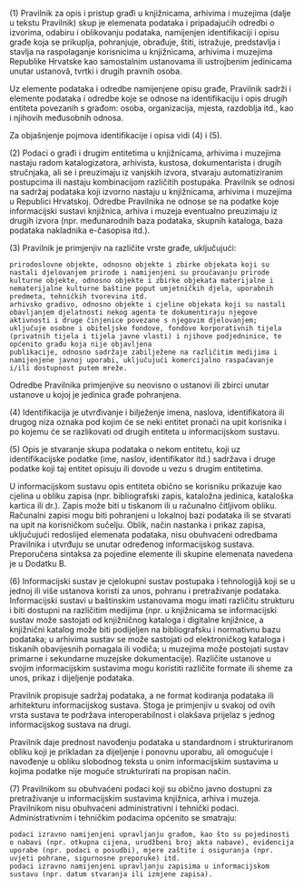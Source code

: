 (1) Pravilnik za opis i pristup građi u knjižnicama, arhivima i muzejima (dalje u tekstu Pravilnik) skup je elemenata podataka i pripadajućih odredbi o izvorima, odabiru i oblikovanju podataka, namijenjen identifikaciji i opisu građe koja se prikuplja, pohranjuje, obrađuje, štiti, istražuje, predstavlja i stavlja na raspolaganje korisnicima u knjižnicama, arhivima i muzejima Republike Hrvatske kao samostalnim ustanovama ili ustrojbenim jedinicama unutar ustanovâ, tvrtki i drugih pravnih osoba.

Uz elemente podataka i odredbe namijenjene opisu građe, Pravilnik sadrži i elemente podataka i odredbe koje se odnose na identifikaciju i opis drugih entiteta povezanih s građom: osoba, organizacija, mjesta, razdoblja itd., kao i njihovih međusobnih odnosa. 

Za objašnjenje pojmova identifikacije i opisa vidi (4) i (5).

(2) Podaci o građi i drugim entitetima u knjižnicama, arhivima i muzejima nastaju radom katalogizatora, arhivista, kustosa, dokumentarista i drugih stručnjaka, ali se i preuzimaju iz vanjskih izvora, stvaraju automatiziranim postupcima ili nastaju kombinacijom različitih postupaka. Pravilnik se odnosi na sadržaj podataka koji izvorno nastaju u knjižnicama, arhivima i muzejima u Republici Hrvatskoj. Odredbe Pravilnika ne odnose se na podatke koje informacijski sustavi knjižnica, arhiva i muzeja eventualno preuzimaju iz drugih izvora (npr. međunarodnih baza podataka, skupnih kataloga, baza podataka nakladnika e-časopisa itd.). 

(3) Pravilnik je primjenjiv na različite vrste građe, uključujući:

    prirodoslovne objekte, odnosno objekte i zbirke objekata koji su nastali djelovanjem prirode i namijenjeni su proučavanju prirode
    kulturne objekte, odnosno objekte i zbirke objekata materijalne i nematerijalne kulturne baštine poput umjetničkih djela, uporabnih predmeta, tehničkih tvorevina itd.
    arhivsko gradivo, odnosno objekte i cjeline objekata koji su nastali obavljanjem djelatnosti nekog agenta te dokumentiraju njegove aktivnosti i druge činjenice povezane s njegovim djelovanjem; uključuje osobne i obiteljske fondove, fondove korporativnih tijela (privatnih tijela i tijela javne vlasti) i njihove podjedninice, te općenito građu koja nije objavljena   
    publikacije, odnosno sadržaje zabilježene na različitim medijima i namijenjene javnoj uporabi, uključujući komercijalno raspačavanje i/ili dostupnost putem mreže.  

Odredbe Pravilnika primjenjive su neovisno o ustanovi ili zbirci unutar ustanove u kojoj je jedinica građe pohranjena. 

(4) Identifikacija je utvrđivanje i bilježenje imena, naslova, identifikatora ili drugog niza oznaka pod kojim će se neki entitet pronaći na upit korisnika i po kojemu će se razlikovati od drugih entiteta u informacijskom sustavu.

(5) Opis je stvaranje skupa podataka o nekom entitetu, koji uz identifikacijske podatke (ime, naslov, identifikator itd.) sadržava i druge podatke koji taj entitet opisuju ili dovode u vezu s drugim entitetima.

U informacijskom sustavu opis entiteta obično se korisniku prikazuje kao cjelina u obliku zapisa (npr. bibliografski zapis, kataložna jedinica, kataloška kartica ili dr.). Zapis može biti u tiskanom ili u računalno čitljivom obliku. Računalni zapisi mogu biti pohranjeni u lokalnoj bazi podataka ili se stvarati na upit na korisničkom sučelju. Oblik, način nastanka i prikaz zapisa, uključujući redoslijed elemenata podataka, nisu obuhvaćeni odredbama Pravilnika i utvrđuju se unutar određenog informacijskog sustava. Preporučena sintaksa za pojedine elemente ili skupine elemenata navedena je u Dodatku B. 

(6) Informacijski sustav je cjelokupni sustav postupaka i tehnologijâ koji se u jednoj ili više ustanova koristi za unos, pohranu i pretraživanje podataka. Informacijski sustavi u baštinskim ustanovama mogu imati različitu strukturu i biti dostupni na različitim medijima (npr. u knjižnicama se informacijski sustav može sastojati od knjižničnog kataloga i digitalne knjižnice, a knjižnični katalog može biti podijeljen na bibliografsku i normativnu bazu podataka; u arhivima sustav se može sastojati od elektroničkog kataloga i tiskanih obavijesnih pomagala ili vodiča; u muzejima može postojati sustav primarne i sekundarne muzejske dokumentacije). Različite ustanove u svojim informacijskim sustavima mogu koristiti različite formate ili sheme za unos, prikaz i dijeljenje podataka.

Pravilnik propisuje sadržaj podataka, a ne format kodiranja podataka ili arhitekturu informacijskog sustava. Stoga je primjenjiv u svakoj od ovih vrsta sustava te podržava interoperabilnost i olakšava prijelaz s jednog informacijskog sustava na drugi. 

Pravilnik daje prednost navođenju podataka u standardnom i strukturiranom obliku koji je prikladan za dijeljenje i ponovnu uporabu, ali omogućuje i navođenje u obliku slobodnog teksta u onim informacijskim sustavima u kojima podatke nije moguće strukturirati na propisan način.

(7) Pravilnikom su obuhvaćeni podaci koji su obično javno dostupni za pretraživanje u informacijskim sustavima knjižnica, arhiva i muzeja. Pravilnikom nisu obuhvaćeni administrativni i tehnički podaci. Administrativnim i tehničkim podacima općenito se smatraju:

    podaci izravno namijenjeni upravljanju građom, kao što su pojedinosti o nabavi (npr. otkupna cijena, urudžbeni broj akta nabave), evidencija uporabe (npr. podaci o posudbi), mjere zaštite i osiguranja (npr. uvjeti pohrane, sigurnosne preporuke) itd.
    podaci izravno namijenjeni upravljanju zapisima u informacijskom sustavu (npr. datum stvaranja ili izmjene zapisa).
